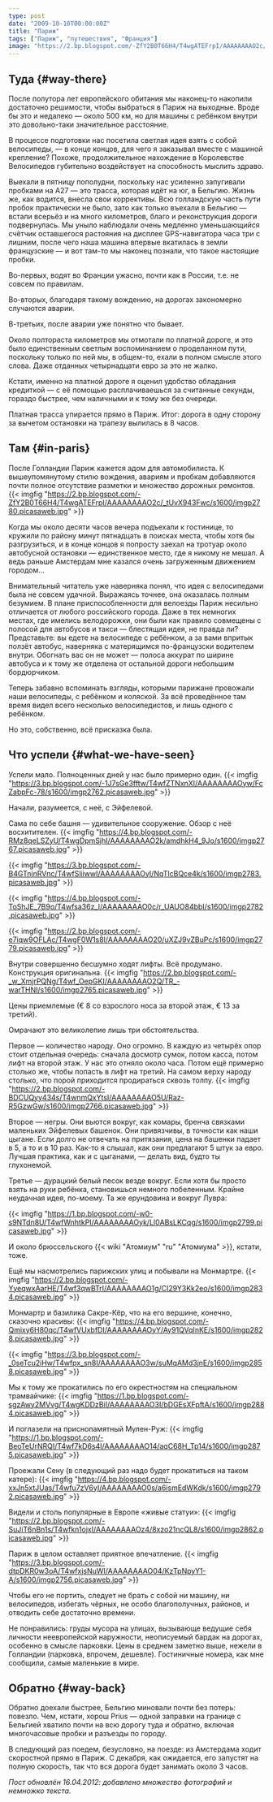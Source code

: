 ```yaml
---
type: post
date: "2009-10-10T00:00:00Z"
title: "Париж"
tags: ["Париж", "путешествия", "Франция"]
image: "https://2.bp.blogspot.com/-ZfY2B0T66H4/T4wgATEFrpI/AAAAAAAAO2c/_tUvX943Fwc/s1600/imgp2780.picasaweb.jpg"
---
```


## Туда {#way-there}

После полутора лет европейского обитания мы наконец-то накопили достаточно решимости, чтобы выбраться в Париж на выходные. Вроде бы это и недалеко — около 500 км, но для машины с ребёнком внутри это довольно-таки значительное расстояние.

В процессе подготовки нас посетила светлая идея взять с собой велосипеды, — в конце концов, для чего я заказывал вместе с машиной крепление? Похоже, продолжительное нахождение в Королевстве Велосипедов губительно воздействует на способность мыслить здраво.

<!--more-->

Выехали в пятницу пополудни, поскольку нас усиленно запугивали пробками на А27 — это трасса, которая идёт на юг, в Бельгию. Жизнь же, как водится, внесла свои коррективы. Всю голландскую часть пути пробок практически не было, зато как только въехали в Бельгию — встали всерьёз и на много километров, благо и реконструкция дороги подвернулась. Мы уныло наблюдали очень медленно уменьшающийся счётчик оставшегося растояния на дисплее GPS-навигатора часа три с лишним, после чего наша машина впервые вкатилась в земли французские — и вот там-то мы наконец познали, что такое настоящие пробки.

Во-первых, водят во Франции ужасно, почти как в России, т.е. не совсем по правилам.

Во-вторых, благодаря такому вождению, на дорогах закономерно случаются аварии.

В-третьих, после аварии уже понятно что бывает.

Около полтораста километров мы отмотали по платной дороге, и это было единственным светлым воспоминанием о проделанном пути, поскольку только по ней мы, в общем-то, ехали в полном смысле этого слова. Даже отданных четырнадцати евро за это не жалко.

Кстати, именно на платной дороге я оценил удобство обладания кредиткой — с её помощью расплачиваешься за считанные секунды, гораздо быстрее, чем наличными и к тому же без очереди.

Платная трасса упирается прямо в Париж. Итог: дорога в одну сторону за вычетом остановки на трапезу вылилась в 8 часов.

## Там {#in-paris}

После Голландии Париж кажется адом для автомобилиста. К вышеупомянутому стилю вождения, авариям и пробкам добавляются почти полное отсутствие разметки и множество дорожных ремонтов.
{{< imgfig "https://2.bp.blogspot.com/-ZfY2B0T66H4/T4wgATEFrpI/AAAAAAAAO2c/_tUvX943Fwc/s1600/imgp2780.picasaweb.jpg" >}}

Когда мы около десяти часов вечера подъехали к гостинице, то кружили по району минут пятнадцать в поисках места, чтобы хотя бы разгрузиться, и в конце концов я попросту заехал на тротуар около автобусной остановки — единственное место, где я никому не мешал. А ведь раньше Амстердам мне казался очень загруженным движением городом…

Внимательный читатель уже наверняка понял, что идея с велосипедами была не совсем удачной. Выражаясь точнее, она оказалась полным безумием. В плане приспособленности для велоезды Париж несильно отличается от любого российского города. Даже в тех немногих местах, где имелись велодорожки, они были как правило совмещены с полосой для автобусов и такси — блестящая идея, не правда ли? Представьте: вы едете на велосипеде с ребёнком, а за вами впритык ползёт автобус, наверняка с матерящимся по-французски водителем внутри. Обогнать вас он не может — полоса аккурат по ширине автобуса и к тому же отделена от остальной дороги небольшим бордюрчиком.

Теперь забавно вспоминать взгляды, которыми парижане провожали наши велосипеды, с ребёнком и коляской. За всё проведённое там время видел всего несколько велосипедистов, и лишь одного с ребёнком.

Но это, собственно, всё присказка была.

## Что успели {#what-we-have-seen}

Успели мало. Полноценных дней у нас было примерно один.
{{< imgfig "https://3.bp.blogspot.com/-1J7sGe3fftw/T4wfZTNxnXI/AAAAAAAAOyw/FcZabpFc-78/s1600/imgp2762.picasaweb.jpg" >}}

Начали, разумеется, с неё, с Эйфелевой.

Сама по себе башня — удивительное сооружение. Обзор с неё восхитителен.
{{< imgfig "https://4.bp.blogspot.com/-RMz8qeLSZyU/T4wgDpmSjhI/AAAAAAAAO2k/amdhkH4_9Jo/s1600/imgp2767.picasaweb.jpg" >}}

{{< imgfig "https://3.bp.blogspot.com/-B4GTnjnRVnc/T4wfSliiwwI/AAAAAAAAOyI/NqTlcBQce4k/s1600/imgp2783.picasaweb.jpg" >}}

{{< imgfig "https://4.bp.blogspot.com/-ToShJE_7B9o/T4wfsa36z_I/AAAAAAAAO0c/r_UAUO84bbI/s1600/imgp2782.picasaweb.jpg" >}}

{{< imgfig "https://2.bp.blogspot.com/-e7iqw9OFLAc/T4wgF0W1s8I/AAAAAAAAO20/uXZJ9vZBuPc/s1600/imgp2779.picasaweb.jpg" >}}

Внутри совершенно бесшумно ходят лифты. Всё продумано. Конструкция оригинальна.
{{< imgfig "https://2.bp.blogspot.com/-_w_XmjrPQNg/T4wf_OepGKI/AAAAAAAAO2Q/TR_-warTHNI/s1600/imgp2765.picasaweb.jpg" >}}

Цены приемлемые (€ 8 со взрослого носа за второй этаж, € 13 за третий).

Омрачают это великолепие лишь три обстоятельства.

Первое — количество народу. Оно огромно. В каждую из четырёх опор стоит отдельная очередь: сначала досмотр сумок, потом касса, потом лифт на второй этаж. У нас это отняло около часа. Потом ещё примерно столько же, чтобы попасть в лифт на третий. На самом верху народу столько, что порой приходится продираться сквозь толпу.
{{< imgfig "https://2.bp.blogspot.com/-BDCUQyy434s/T4wnmQxYtsI/AAAAAAAAO5U/Raz-R5GzwGw/s1600/imgp2766.picasaweb.jpg" >}}

Второе — негры. Они вьются вокруг, как комары, бренча связками маленьких Эйфелевых башенок. Они привязчивы, в точности как наши цыгане. Если долго не отвечать на притязания, цена на башенки падает в 5, а то и в 10 раз. Как-то я слышал, как они предлагают 5 штук за евро. Лучшая практика, как и с цыганами, — делать вид, будто ты глухонемой.

Третье — дурацкий белый песок везде вокруг. Если хотя бы просто взять на руки ребёнка, становишься немного побеленным. Крайне неудачная идея, по-моему. Та же ерундовина и вокруг Лувра:

{{< imgfig "https://1.bp.blogspot.com/-w0-s9NTdn8U/T4wfWnhtkPI/AAAAAAAAOyk/Ll0ABsLKCqg/s1600/imgp2799.picasaweb.jpg" >}}

И около брюссельского {{< wiki "Атомиум" "ru" "Атомиума" >}}, кстати, тоже.

Ещё мы насмотрелись парижских улиц и побывали на Монмартре.
{{< imgfig "https://2.bp.blogspot.com/-YyeqwxAarHE/T4wf3qwBTrI/AAAAAAAAO1g/CI29Y3Kk2eo/s1600/imgp2834.picasaweb.jpg" >}}

Монмартр и базилика Сакре-Кёр, что на его вершине, конечно, сказочно красивы:
{{< imgfig "https://4.bp.blogspot.com/-Qmixy6H80qc/T4wfVUxbfDI/AAAAAAAAOyY/Ay91QVqInKE/s1600/imgp2828.picasaweb.jpg" >}}

{{< imgfig "https://3.bp.blogspot.com/-_0seTcu2iHw/T4wfpx_sn8I/AAAAAAAAO3w/suMqAMd3jnE/s1600/imgp2858.picasaweb.jpg" >}}

Мы к тому же прокатились по его окрестностям на специальном трамвайчике:
{{< imgfig "https://1.bp.blogspot.com/-sgzAwy2MVvg/T4wgKDDzBiI/AAAAAAAAO3I/bDGEsXFpftA/s1600/imgp2884.picasaweb.jpg" >}}

И поглазели на приснопамятный Мулен-Руж:
{{< imgfig "https://1.bp.blogspot.com/-BeoTeUrNRQI/T4wf7kD6s4I/AAAAAAAAO14/aqC68H_Tp14/s1600/imgp2875.picasaweb.jpg" >}}

Проежали Сену (в следующий раз надо будет прокатиться на таком катере):
{{< imgfig "https://4.bp.blogspot.com/-xxJn5xtJUas/T4wfu7zV6yI/AAAAAAAAO0s/a6ismEdWKdk/s1600/imgp2792.picasaweb.jpg" >}}

Видели и столь популярные в Европе «живые статуи»:
{{< imgfig "https://2.bp.blogspot.com/-SuJiT6nBn1s/T4wfkn1ojxI/AAAAAAAAOz4/8xzo21ncQL8/s1600/imgp2862.picasaweb.jpg" >}}

Париж в целом оставляет приятное впечатление.
{{< imgfig "https://3.bp.blogspot.com/-dtpDKR0w3oA/T4wfxjsNuWI/AAAAAAAAO04/KzTpNpyY1-A/s1600/imgp2756.picasaweb.jpg" >}}

Чтобы его не портить, следует не брать с собой ни машину, ни велосипедов, избегать чёрных, не особо благополучных, районов, и отводить себе достаточно времени.

Не понравились: груды мусора на улицах, вызывающе ведущие себя личности неевропейской наружности, неописуемый бардак на дорогах, особенно в смысле парковки. Цены в среднем заметно выше, нежели в Голландии (парковка, впрочем, дешевле). Гостиничные номера, как мне сообщили, самые маленькие в мире.

## Обратно {#way-back}

Обратно доехали быстрее, Бельгию миновали почти без потерь: повезло. Чем, кстати, хорош Prius — одной заправки на границе с Бельгией хватило почти на всю дорогу туда и обратно, включая многочасовые пробки и разъезды по городу.

В следующий раз поедем, безусловно, на поезде: из Амстердама ходит скоростной прямо в Париж. С декабря, как ожидается, его запустят на полную скорость, так что вся дорога будет занимать около 3 часов.

*Пост обновлён 16.04.2012: добавлено множество фотографий и немножко текста.*
